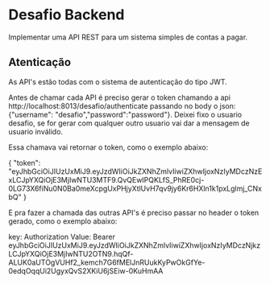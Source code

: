 # Desafio Backend
Implementar uma API REST para um sistema simples de contas a pagar.



## Atenticação

As API's estão todas com o sistema de autenticação do tipo JWT.

Antes de chamar cada API é preciso gerar o token chamando a api http://localhost:8013/desafio/authenticate
passando no body o json: {"username": "desafio","password":"password"}.
Deixei fixo o usuario desafio, se for gerar com qualquer outro usuario vai dar a mensagem de usuario inválido.

Essa chamava vai retornar o token, como o exemplo abaixo:

{
    "token": "eyJhbGciOiJIUzUxMiJ9.eyJzdWIiOiJkZXNhZmlvIiwiZXhwIjoxNzIyMDczNzExLCJpYXQiOjE3MjIwNTU3MTF9.QvQEwIPQKLfS_PhRE0cj-0LG73X6fiNu0N0Ba0meXcpgUxPHjyXtlUvH7qv9jy6Kr6HXln1k1pxLglmj_CNxbQ"
}

E pra fazer a chamada das outras API's é preciso passar no header o token gerado, como o exemplo abaixo: 

key:  Authorization      Value: Bearer eyJhbGciOiJIUzUxMiJ9.eyJzdWIiOiJkZXNhZmlvIiwiZXhwIjoxNzIyMDczNjkzLCJpYXQiOjE3MjIwNTU2OTN9.hqQf-ALUK0aUTOgVUHf2_kemch7G6fMElJnRUukKyPwOkGfYe-0edqOqqUi2UgyxQvS2XKiU6jSEiw-0KuHmAA
